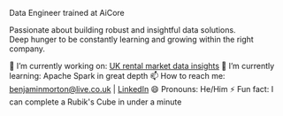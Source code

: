 Data Engineer trained at AiCore 

Passionate about building robust and insightful data solutions.<br>
Deep hunger to be constantly learning and growing within the right company.

🔭 I’m currently working on: [UK rental market data insights](https://github.com/bennymorton/realter)
🌱 I’m currently learning: Apache Spark in great depth
📫 How to reach me: benjaminmorton@live.co.uk | [LinkedIn](https://www.linkedin.com/in/ben-morton-0a51b498/)
😄 Pronouns: He/Him
⚡ Fun fact: I can complete a Rubik's Cube in under a minute
